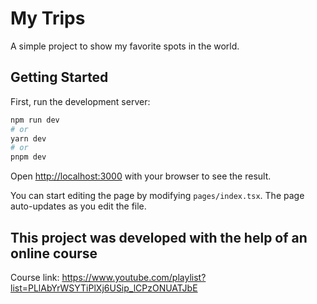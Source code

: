 # My Trips
A simple project to show my favorite spots in the world.

## Getting Started

First, run the development server:

```bash
npm run dev
# or
yarn dev
# or
pnpm dev
```

Open [http://localhost:3000](http://localhost:3000) with your browser to see the result.

You can start editing the page by modifying `pages/index.tsx`. The page auto-updates as you edit the file.


## This project was developed with the help of an online course
Course link: https://www.youtube.com/playlist?list=PLlAbYrWSYTiPlXj6USip_lCPzONUATJbE
